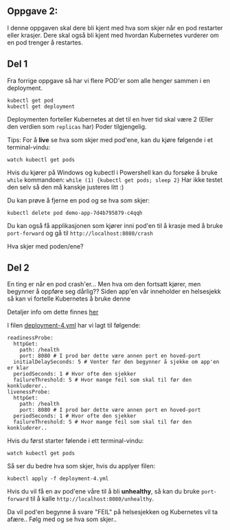 ## Oppgave 2:

I denne oppgaven skal dere bli kjent med hva som skjer når en pod restarter eller krasjer. 
Dere skal også bli kjent med hvordan Kubernetes vurderer om en pod trenger å restartes.

Del 1
---------

Fra forrige oppgave så har vi flere POD'er som alle henger sammen i en deployment.

    kubectl get pod
    kubectl get deployment

Deploymenten forteller Kubernetes at det til en hver tid skal være 2 (Eller den verdien som ``replicas`` har) Poder tilgjengelig.

Tips: For å **live** se hva som skjer med pod'ene, kan du kjøre følgende i et terminal-vindu:
    
    watch kubectl get pods

Hvis du kjører på Windows og kubectl i Powershell kan du forsøke å bruke `while` kommandoen:
`while (1) {kubectl get pods; sleep 2}` Har ikke testet den selv så den må kanskje justeres litt :)

Du kan prøve å fjerne en pod og se hva som skjer:

    kubectl delete pod demo-app-7d4b795879-c4qqh

Du kan også få applikasjonen som kjører inni pod'en til å krasje med å bruke ``port-forward`` og 
gå til ``http://localhost:8080/crash``

Hva skjer med poden/ene?

Del 2
-------

En ting er når en pod crash'er... Men hva om den fortsatt kjører, men begynner å oppføre seg dårlig??
Siden app'en vår inneholder en helsesjekk så kan vi fortelle Kubernetes å bruke denne

Detaljer info om dette finnes [her](https://kubernetes.io/docs/tasks/configure-pod-container/configure-liveness-readiness-startup-probes/)


I filen [deployment-4.yml](deployment-4.yml) har vi lagt til følgende:

    readinessProbe:
      httpGet:
        path: /health
        port: 8080 # I prod bør dette være annen port en hoved-port
      initialDelaySeconds: 5 # Venter før den begynner å sjekke om app'en er klar
      periodSeconds: 1 # Hvor ofte den sjekker
      failureThreshold: 5 # Hvor mange feil som skal til før den konkluderer..
    livenessProbe:
      httpGet:
        path: /health
        port: 8080 # I prod bør dette være annen port en hoved-port
      periodSeconds: 1 # Hvor ofte den sjekker
      failureThreshold: 5 # Hvor mange feil som skal til før den konkluderer..

Hvis du først starter følende i ett terminal-vindu:

    watch kubectl get pods

Så ser du bedre hva som skjer, hvis du applyer filen:

    kubectl apply -f deployment-4.yml


Hvis du vil få en av pod'ene våre til å bli **unhealthy**, så kan du bruke ``port-forward`` til å kalle
``http://localhost:8080/unhealthy``.

Da vil pod'en begynne å svare "FEIL" på helsesjekken og Kubernetes vil ta afære.. Følg med og se hva som skjer..

